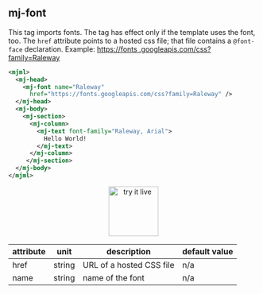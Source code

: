 ## mj-font

This tag imports fonts.
The tag has effect only if the template uses the font, too. 
The `href` attribute points to a hosted css file; that file contains a `@font-face` declaration.
Example: [https://fonts
.googleapis.com/css?family=Raleway](https://fonts.googleapis.com/css?family=Raleway)

 ```xml
 <mjml>
   <mj-head>
     <mj-font name="Raleway"
       href="https://fonts.googleapis.com/css?family=Raleway" />
   </mj-head>
   <mj-body>
     <mj-section>
       <mj-column>
         <mj-text font-family="Raleway, Arial">
           Hello World!
         </mj-text>
       </mj-column>
      </mj-section>
   </mj-body>
 </mjml>
 ```

<p align="center">
  <a href="https://mjml.io/try-it-live/components/head-font">
    <img width="100px" src="https://mjml.io/assets/img/svg/TRYITLIVE.svg" alt="try it live" />
  </a>
</p>

attribute   | unit     | description                | default value
------------|----------|----------------------------|---------------
href        | string   | URL of a hosted CSS file   | n/a
name        | string   | name of the font           | n/a
